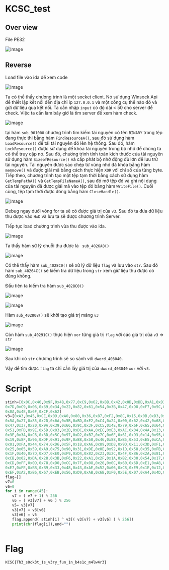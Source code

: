 # KCSC_test

## Over view

File PE32

![image](https://user-images.githubusercontent.com/87138860/224772198-57112f29-1c47-4585-8835-5f902d590d1e.png)

## Reverse

Load file vào ida để xem code

![image](https://user-images.githubusercontent.com/87138860/224772851-8722c4ff-b595-4062-a06a-6589291c3313.png)

Ta có thể thấy chương trình là một socket client. Nó sử dụng Winsock Api để thiết lập kết nối đến địa chỉ ip `127.0.0.1` và một cổng cụ thể nào đó và gửi dữ liệu qua kết nối.
Ta cần nhập `input` có độ dài < 50 cho server để check.
Việc ta cần làm bây giờ là tìm server để xem hàm check.

![image](https://user-images.githubusercontent.com/87138860/224776155-37bee232-8329-41db-83f4-cb79b42bd1c9.png)

tại hàm `sub_901000` chương trình tìm kiếm tài nguyên có tên `BINARY` trong tệp đang thực thi bằng hàm `FindResourceA()`, sau đó sử dụng hàm `LoadResource()` để tải tài nguyên đó lên hệ thống. Sau đó, hàm `LockResource()` được sử dụng để khóa tài nguyên trong bộ nhớ để chúng ta có thể truy cập nó.
Sau đó, chương trình tính toán kích thước của tài nguyên sử dụng hàm `SizeofResource()` và cấp phát bộ nhớ động đủ lớn để lưu trữ tài nguyên. Tài nguyên được sao chép từ vùng nhớ đã khóa bằng hàm `memmove()` và được giải mã bằng cách thực hiện `XOR` với chỉ số của từng byte.
Tiếp theo, chương trình tạo một tệp tạm thời bằng cách sử dụng hàm `GetTempPathA()` và `GetTempFileNameA()`, sau đó mở tệp đó và ghi nội dung của tài nguyên đã được giải mã vào tệp đó bằng hàm `WriteFile()`. Cuối cùng, tệp tạm thời được đóng bằng hàm `CloseHandle()`.

![image](https://user-images.githubusercontent.com/87138860/224780819-05fcfb7f-b0f5-4ee6-8baf-a6382725270e.png)

Debug ngay dưới vòng for ta sẽ có được giá trị của `v3`. Sau đó ta đưa dữ liệu thu được vào `HxD` và lưu ta sẽ được chương trình Server.

Tiếp tục load chương trình vừa thu được vào ida.

![image](https://user-images.githubusercontent.com/87138860/224781400-ad19859c-a1ed-4dc0-8f65-fdd492af34b8.png)

Ta thấy hàm sử lý chuỗi thu được là ` sub_4026A8()`

![image](https://user-images.githubusercontent.com/87138860/224782724-fc55a8dc-9dae-4205-92cf-6530f8c12477.png)

Có thể thấy hàm `sub_4028C0()` sẽ xử lý dữ liệu `flag` và lưu vào `str`. Sau đó hàm `sub_40264C()` sẽ kiểm tra dữ liệu trong `str` xem giữ liệu thu được có đúng không.

Đầu tiên ta kiểm tra hàm `sub_4028C0()` 

![image](https://user-images.githubusercontent.com/87138860/224784103-9b12d3b0-8995-47d6-9d13-eca1f815acd8.png)


![image](https://user-images.githubusercontent.com/87138860/224783781-be0f7071-a238-413a-9976-c75c4ad5f3ae.png)

Hàm `sub_402808()` sẽ khởi tạo giá trị mảng `v3`

![image](https://user-images.githubusercontent.com/87138860/224784510-0abf2bd1-e3fe-4e5a-8d9a-6bdad65c0eaa.png)


Còn hàm `sub_40291C()` thực hiện `xor` từng giá trị `flag` với các giá trị của `v3` => `str`

![image](https://user-images.githubusercontent.com/87138860/224785463-7d0af1ba-74a1-4873-85ae-d9efba039316.png)

Sau khi có `str` chương trình sẽ so sánh với `dword_403040`.

Vậy để tìm được `flag` ta chỉ cần lấy giá trị của `dword_403040` `xor` với `v3`.


# Script

```python
stinh=[0x0C,0x46,0x9F,0x4B,0x77,0xC9,0x62,0xBB,0x42,0x0D,0xDD,0xA1,0xD3,0x22,0x33,0x6C,0x83,0x89,0x4A,0xE2,
0x7D,0xC9,0x06,0x39,0x34,0x22,0x82,0x61,0x54,0x3B,0x47,0xD8,0xF7,0x5C,0x30,0x21,0x02,0xAA,0x62,0x89,
0x0A,0x4E,0x6F,0xCF,0x62]
v3=[0xA3,0x45,0xCE,0x09,0xA0,0x80,0x36,0x87,0xF2,0x8C,0x15,0x0B,0xD3,0x1B,0xE4,0x7A,0xAF,0xD1,0x57,0xBF,
0x5A,0x27,0x85,0x2D,0x6A,0x5B,0xBD,0xE2,0xC4,0x24,0x00,0x62,0x42,0x68,0xA5,0xB3,0x55,0xC3,0x0F,0xBA,
0x47,0x37,0x20,0x9A,0x39,0x66,0x9C,0x3F,0xC5,0x4E,0x79,0x6F,0x65,0x64,0x83,0xC1,0xBC,0x21,0x7E,0x16,
0x51,0xFD,0x9E,0x5D,0x03,0x2B,0xDC,0xAA,0xEC,0xE3,0xAC,0x04,0x4A,0x13,0xB4,0xDD,0x10,0x70,0x34,0xAD,
0x3E,0x3A,0xC6,0x8D,0x5C,0x97,0xD2,0xB7,0x7C,0x6E,0x61,0x93,0x14,0x95,0xF4,0x4B,0x8A,0xA7,0x8E,0xED,
0x19,0x8F,0x96,0xDF,0x91,0x9F,0xB8,0x50,0x46,0x88,0xB5,0x53,0xE5,0xCA,0x4C,0xE6,0x76,0x72,0xF5,0x0A,
0x01,0xFA,0x44,0x74,0xD6,0x5F,0x18,0xA6,0x89,0xD8,0x9D,0x11,0x3D,0xF1,0xC7,0x1C,0xBE,0x2E,0x49,0xC2,
0x25,0x05,0x59,0xA9,0x75,0x90,0x31,0xDE,0x0E,0x92,0x1D,0x58,0x35,0xFB,0xF8,0xE8,0x98,0x94,0x6C,0xC9,
0x1F,0x40,0x7D,0xD7,0xE0,0xF9,0xD4,0x82,0x23,0x2C,0x4F,0x86,0x2A,0x81,0x32,0xDB,0xEE,0x84,0xFC,0x8B,
0xCB,0x02,0xDA,0x28,0x3B,0xF6,0x22,0xA1,0x2F,0x1A,0xB2,0x30,0x54,0x17,0x38,0xB1,0xF7,0x69,0xC0,0xF3,
0xCD,0xFF,0x0D,0x78,0xD0,0xCC,0x7F,0x08,0x26,0x0C,0x60,0x6D,0xE1,0xA8,0xCF,0x41,0xB0,0x73,0x29,0x71,
0xE7,0xFE,0xBB,0xB9,0x33,0x48,0x43,0xAE,0x52,0x06,0xC8,0xE9,0x1E,0x12,0x3C,0x7B,0x63,0xEA,0x99,0xD5,
0xEF,0xA2,0xB6,0x67,0xEB,0x56,0xD9,0xAB,0x6B,0xF0,0x5E,0x07,0xA4,0x4D,0x77,0x9B]
flag=[]
v7=0
v6=0
for i in range(45):
   v7 = ( v7 + 1) % 256
   v6 = ( v3[v7] + v6 ) % 256
   v5= v3[v7]
   v3[v7] = v3[v6]
   v3[v6] = v5
   flag.append( stinh[i] ^ v3[( v3[v7] + v3[v6] ) % 256])
   print(chr(flag[i]),end="")
   
   ```
   
   # Flag
   
   `KCSC{Th3_s0ck3t_1s_v3ry_fun_1n_b4s1c_m4lw4r3}`
